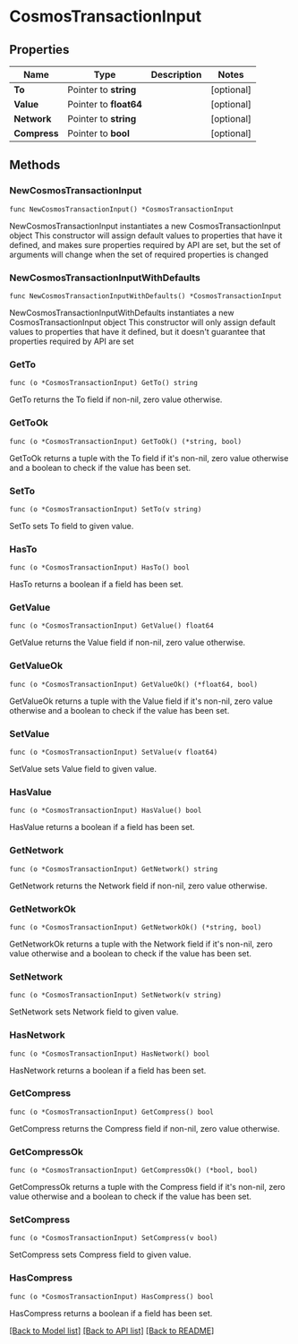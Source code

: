 # CosmosTransactionInput

## Properties

| Name         | Type                   | Description | Notes       |
| ------------ | ---------------------- | ----------- | ----------- |
| **To**       | Pointer to **string**  |             | \[optional] |
| **Value**    | Pointer to **float64** |             | \[optional] |
| **Network**  | Pointer to **string**  |             | \[optional] |
| **Compress** | Pointer to **bool**    |             | \[optional] |

## Methods

### NewCosmosTransactionInput

`func NewCosmosTransactionInput() *CosmosTransactionInput`

NewCosmosTransactionInput instantiates a new CosmosTransactionInput object This constructor will assign default values to properties that have it defined, and makes sure properties required by API are set, but the set of arguments will change when the set of required properties is changed

### NewCosmosTransactionInputWithDefaults

`func NewCosmosTransactionInputWithDefaults() *CosmosTransactionInput`

NewCosmosTransactionInputWithDefaults instantiates a new CosmosTransactionInput object This constructor will only assign default values to properties that have it defined, but it doesn't guarantee that properties required by API are set

### GetTo

`func (o *CosmosTransactionInput) GetTo() string`

GetTo returns the To field if non-nil, zero value otherwise.

### GetToOk

`func (o *CosmosTransactionInput) GetToOk() (*string, bool)`

GetToOk returns a tuple with the To field if it's non-nil, zero value otherwise and a boolean to check if the value has been set.

### SetTo

`func (o *CosmosTransactionInput) SetTo(v string)`

SetTo sets To field to given value.

### HasTo

`func (o *CosmosTransactionInput) HasTo() bool`

HasTo returns a boolean if a field has been set.

### GetValue

`func (o *CosmosTransactionInput) GetValue() float64`

GetValue returns the Value field if non-nil, zero value otherwise.

### GetValueOk

`func (o *CosmosTransactionInput) GetValueOk() (*float64, bool)`

GetValueOk returns a tuple with the Value field if it's non-nil, zero value otherwise and a boolean to check if the value has been set.

### SetValue

`func (o *CosmosTransactionInput) SetValue(v float64)`

SetValue sets Value field to given value.

### HasValue

`func (o *CosmosTransactionInput) HasValue() bool`

HasValue returns a boolean if a field has been set.

### GetNetwork

`func (o *CosmosTransactionInput) GetNetwork() string`

GetNetwork returns the Network field if non-nil, zero value otherwise.

### GetNetworkOk

`func (o *CosmosTransactionInput) GetNetworkOk() (*string, bool)`

GetNetworkOk returns a tuple with the Network field if it's non-nil, zero value otherwise and a boolean to check if the value has been set.

### SetNetwork

`func (o *CosmosTransactionInput) SetNetwork(v string)`

SetNetwork sets Network field to given value.

### HasNetwork

`func (o *CosmosTransactionInput) HasNetwork() bool`

HasNetwork returns a boolean if a field has been set.

### GetCompress

`func (o *CosmosTransactionInput) GetCompress() bool`

GetCompress returns the Compress field if non-nil, zero value otherwise.

### GetCompressOk

`func (o *CosmosTransactionInput) GetCompressOk() (*bool, bool)`

GetCompressOk returns a tuple with the Compress field if it's non-nil, zero value otherwise and a boolean to check if the value has been set.

### SetCompress

`func (o *CosmosTransactionInput) SetCompress(v bool)`

SetCompress sets Compress field to given value.

### HasCompress

`func (o *CosmosTransactionInput) HasCompress() bool`

HasCompress returns a boolean if a field has been set.

[\[Back to Model list\]](./#documentation-for-models) [\[Back to API list\]](./#documentation-for-api-endpoints) [\[Back to README\]](./)
